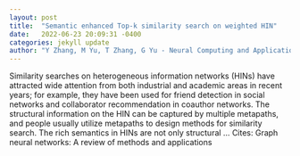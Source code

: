 ```yaml
---
layout: post
title:  "Semantic enhanced Top-k similarity search on weighted HIN"
date:   2022-06-23 20:09:31 -0400
categories: jekyll update
author: "Y Zhang, M Yu, T Zhang, G Yu - Neural Computing and Applications, 2022"
---
```

Similarity searches on heterogeneous information networks (HINs) have attracted wide attention from both industrial and academic areas in recent years; for example, they have been used for friend detection in social networks and collaborator recommendation in coauthor networks. The structural information on the HIN can be captured by multiple metapaths, and people usually utilize metapaths to design methods for similarity search. The rich semantics in HINs are not only structural …
Cites: ‪Graph neural networks: A review of methods and applications‬  